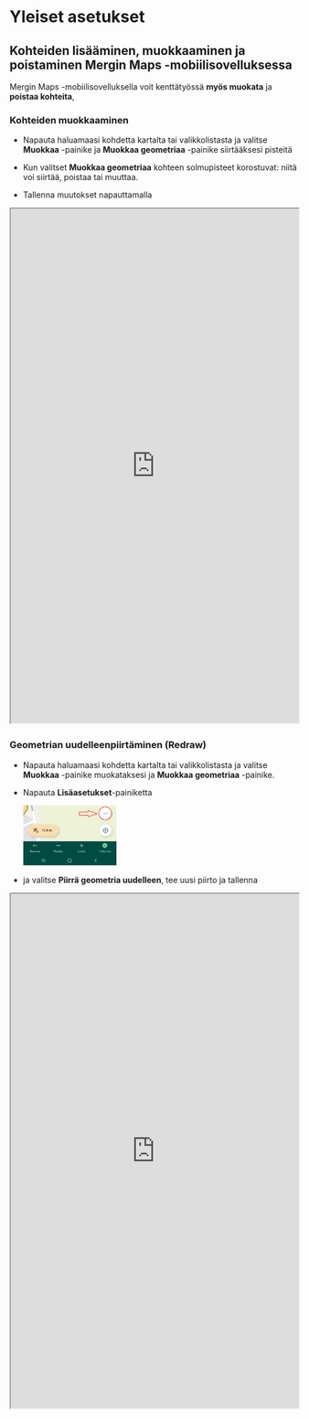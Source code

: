# Yleiset asetukset

## Kohteiden lisääminen, muokkaaminen ja poistaminen Mergin Maps -mobiilisovelluksessa

Mergin Maps -mobiilisovelluksella voit kenttätyössä **myös muokata** ja **poistaa kohteita**,

### Kohteiden muokkaaminen

-   Napauta haluamaasi kohdetta kartalta tai valikkolistasta ja valitse **Muokkaa** -painike ja **Muokkaa geometriaa** -painike siirtääksesi pisteitä

-   Kun valitset **Muokkaa geometriaa** kohteen solmupisteet korostuvat: niitä voi siirtää, poistaa tai muuttaa.

-   Tallenna muutokset napauttamalla

<iframe src="https://drive.google.com/file/d/1Imp0jJsL0mIW81oeoLPFExm07jGQ2z_j/preview" width="100%" height="900" allowfullscreen="allowfullscreen">

</iframe>

### Geometrian uudelleenpiirtäminen (Redraw)

-   Napauta haluamaasi kohdetta kartalta tai valikkolistasta ja valitse **Muokkaa** -painike muokataksesi ja **Muokkaa geometriaa** -painike.

-   Napauta **Lisäasetukset**-painiketta

    <img src="img/more_mergin_maps.png" width="34%"/>

-   ja valitse **Piirrä geometria uudelleen**, tee uusi piirto ja tallenna

<iframe src="https://drive.google.com/file/d/1MKbWQ7x2In4PGbVyNpPL6LcI1WTQxPSE/preview" width="100%" height="900" allowfullscreen="allowfullscreen">

### Useiden kohteiden muokkaus (Multi-feature editing)

-   Valitse ensin yksi kohde kartalta ja valitse sen jälkeen **Select more**-toiminto.

-   Valitse muut muokattavat kohteet ja avaa attribuuttikaavake. Anna uudet arvot ja tallenna -- kaikkien valittujen kohteiden attribuutit päivittyvät kerralla [[merginmaps.com]{.underline}](https://merginmaps.com/docs/field/mobile-features/){alt="https://merginmaps.com/docs/field/mobile-features/"}.

<iframe src="https://drive.google.com/file/d/1cchAqXyZig3_XLkGfCvVYfgQcMjofkKX/preview" width="100%" height="900" allowfullscreen="allowfullscreen">

### Kohteiden poistaminen

-   Valitse kohde kartalta tai listasta, avaa **muokkaa**-lomake ja napauta **Poista**-painiketta. Vahvista poisto, niin kohde poistuu

## Viimeksi syötettyjen arvojen uudelleenkäyttö

Voit nopeuttaa kenttätyössä samankaltaisten kohteiden syöttämistä ottamalla käyttöön viimeksi käyttämiäsi attribuuttiarvoja -- nämä kopioituvat automaattisesti seuraavaan kohteeseen.

### Miten otat ominaisuuden käyttöön:

3.  **Avaa valikko** napauttamalla kolmea pistettä (⋯) ja siirry kohtaan **Asetukset**

4.  **Ota käyttöön** valinta **"Viimeksi syötetyn arvon uudelleenkäyttö"**

### Miten se toimii käytännössä:

-   Kun olet ottanut ominaisuuden käyttöön, siirry takaisin karttanäkymään. Siinä vaiheessa, kun lisäät uuden kohteen, atribuuttien lomakkeessa näkyy **valintaruudut jokaisen kentän vieressä**.

-   Valitse ne attribuutit (esim. laji tms.), joiden arvon haluat kopioida viimeksi tallennetusta kohteesta.

-   Tallennettuasi kohteen, valitsemasi attribuuteille kopioituu **edellinen arvo** automaattisesti seuraavalla kohteella, kun taas muut kentät jäävät tyhjiksi.

## Pisteelle navigointi/merkintä kenttätyössä

Mergin Maps -sovellus ohjaa sinua valitsemaasi pisteeseen näyttämällä sekä suuntaan että etäisyyteen pisteestä -- mikä auttaa tarkassa kenttätyöskentelyssä.

### Navigointi mobiilisovelluksessa

1.  Avaa karttanäkymä ja **valitse haluamasi piste**.

2.  Avaa ominaisuuslomake ja napauta **Merkintä**-painiketta.

3.  Näet näkymän, jossa esitetään:

    -   Etäisyys nykyisestä sijainnistasi kohdepisteeseen.

    -   Viiva, joka yhdistää nykyisen sijaintisi ja pisteen.

    Tämä on **pitkän matkan navigointitila**

4.  Kun olet alle 1 metrin päässä pisteestä, näkymä vaihtuu automaattisesti **lyhyen matkan navigointitilaan**.

5.  Täsmällinen navigointi (alle 10 cm etäisyys) korostuu **vihreällä**, mikä auttaa tunnistamaan, että olet aivan kohdassa.

**Vinkki:** Jos haluat erittäin tarkan navigoinnin, kannattaa käyttää **ulkoista GPS-vastaanotinta**, joka hyödyntää GPS-korjauksia.

## Mergin Mapsin synkronointi mobiilisovelluksessa

Mergin Maps-sovelluksella voit varmistaa, että tekemäsi kenttätyön muutokset synkronoituvat projektisi pilveen -- joko **manuaalisesti** tai **automaattisesti**.

### Perusedellytykset synkronointiin

-   Sinun täytyy olla **kirjautunut Mergin Maps-tilillesi**.

-   Laite tarvitsee **verkkoyhteyden** synkronointia varten.

-   Sinulla tulee olla projektiin **kirjoitusoikeudet**.

### 1. Manuaalinen synkronointi

-   Napauta karttanäkymässä olevaa **Sync-painiketta**.

-   Kun synkronointi on valmis, painike lakkaa pyörimästä ja näytölle ilmestyy ilmoitus: **Synkronoitu onnistuneesti**

-   Voit halutessasi tarkastella odottavia muutoksia napauttamalla **Lisää → Paikalliset muutokset** <img src="img/sync_mergin_maps.gif" width="34%"/>

### 2. Automaattinen synkronointi

-   Siirry sovelluksen **Asetuksiin** ja ota käyttöön valinta **Synkronoi muutokset automaattisesti**<img src="img/auto_sync_mergin_maps.png" width="34%"/>

-   Tämän jälkeen Mergin Maps synkronoi tekemäsi muutokset (kuten kohteiden lisäykset tai muokkaukset) **automaattisesti**, kun muutoksia tapahtuu ja internet-yhteys on saatavilla.

-   Synkronoinnin eteneminen näkyy Synkronoi-painikkeen animaation kautta, ja onnistuneen synkronoinnin jälkeen ilmestyy ilmoitus "Synkronoitu onnistuneesti".

-   Jos internet-yhteys katkeaa synkronoinnin aikana, pysähtyy automaattinen synkronointi ja vaatii uuden yrityksen, kun yhteys palautuu
